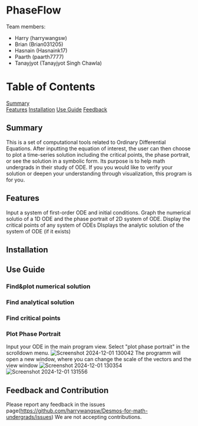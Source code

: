 # PhaseFlow
Team members: 
- Harry (harrywangsw)
- Brian (Brian031205)
- Hasnain (Hasnaink17)
- Paarth (paarth7777)
- Tanayjyot (Tanayjyot Singh Chawla)
# Table of Contents  
[Summary](#headers)  
[Features](#headers)
[Installation](#headers)
[Use Guide](#headers)
[Feedback](#headers)
<a name="headers"/>
## Summary
This is a set of computational tools related to Ordinary Differential Equations.
After inputting the equation of interest, the user can then choose to plot a time-series solution including the critical points, the phase portrait, or see the solution in a symbolic form.
Its purpose is to help math undergrads in their study of ODE. If you you would like to verify your solution or deepen your understanding through visualization, this program is for you.

## Features
Input a system of first-order ODE and initial conditions.
Graph the numerical solutio of a 1D ODE and the phase portrait of 2D system of ODE.
Display the critical points of any system of ODEs
DIsplays the analytic solution of the system of ODE (if it exists)

## Installation

## Use Guide
### Find&plot numerical solution
### Find analytical solution
### Find critical points
### Plot Phase Portrait
Input your ODE in the main program view. Select "plot phase portrait" in the scrolldown menu. ![Screenshot 2024-12-01 130042](https://github.com/user-attachments/assets/6e4cd06f-79cf-44d1-8de6-4eaf756afb5b)
The programm will open a new window, where you can change the scale of the vectors and the view window
![Screenshot 2024-12-01 130354](https://github.com/user-attachments/assets/380efe22-728f-484f-8b3b-182bb6f7c986)
![Screenshot 2024-12-01 131556](https://github.com/user-attachments/assets/b42ef04e-637a-4f37-9e89-379205a2a042)

## Feedback and Contribution
Please report any feedback in the issues page(https://github.com/harrywangsw/Desmos-for-math-undergrads/issues)
We are not accepting contributions.
